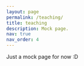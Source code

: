 ```yaml
---
layout: page
permalink: /teaching/
title: teaching
description: Mock page.
nav: true
nav_order: 4
---
```


Just a mock page for now :D
